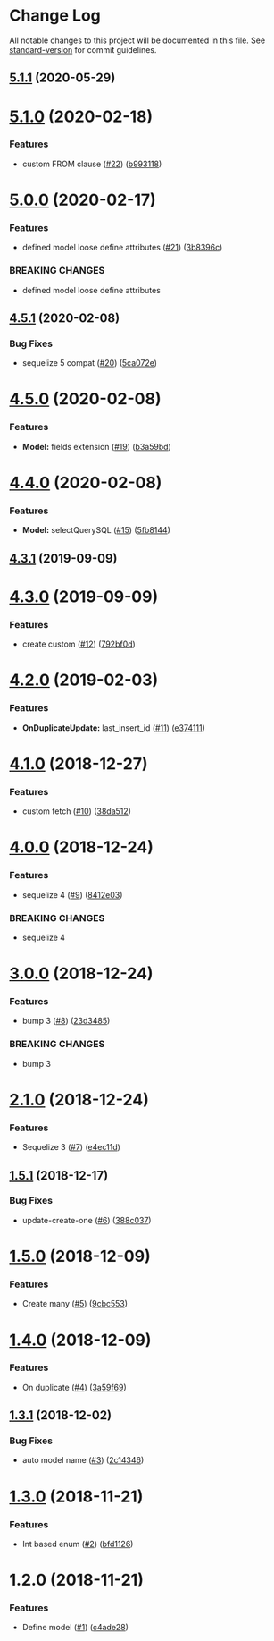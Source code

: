 # Change Log

All notable changes to this project will be documented in this file. See [standard-version](https://github.com/conventional-changelog/standard-version) for commit guidelines.

<a name="5.1.1"></a>
## [5.1.1](https://github.com/SponsorPay/modelnize/compare/v5.1.0...v5.1.1) (2020-05-29)



<a name="5.1.0"></a>
# [5.1.0](https://github.com/kobiburnley/modelnize/compare/v5.0.0...v5.1.0) (2020-02-18)


### Features

* custom FROM clause ([#22](https://github.com/kobiburnley/modelnize/issues/22)) ([b993118](https://github.com/kobiburnley/modelnize/commit/b993118))



<a name="5.0.0"></a>
# [5.0.0](https://github.com/kobiburnley/modelnize/compare/v4.5.1...v5.0.0) (2020-02-17)


### Features

* defined model loose define attributes ([#21](https://github.com/kobiburnley/modelnize/issues/21)) ([3b8396c](https://github.com/kobiburnley/modelnize/commit/3b8396c))


### BREAKING CHANGES

* defined model loose define attributes



<a name="4.5.1"></a>
## [4.5.1](https://github.com/kobiburnley/modelnize/compare/v4.5.0...v4.5.1) (2020-02-08)


### Bug Fixes

* sequelize 5 compat ([#20](https://github.com/kobiburnley/modelnize/issues/20)) ([5ca072e](https://github.com/kobiburnley/modelnize/commit/5ca072e))



<a name="4.5.0"></a>
# [4.5.0](https://github.com/kobiburnley/modelnize/compare/v4.4.0...v4.5.0) (2020-02-08)


### Features

* **Model:** fields extension ([#19](https://github.com/kobiburnley/modelnize/issues/19)) ([b3a59bd](https://github.com/kobiburnley/modelnize/commit/b3a59bd))



<a name="4.4.0"></a>
# [4.4.0](https://github.com/kobiburnley/modelnize/compare/v4.3.1...v4.4.0) (2020-02-08)


### Features

* **Model:** selectQuerySQL ([#15](https://github.com/kobiburnley/modelnize/issues/15)) ([5fb8144](https://github.com/kobiburnley/modelnize/commit/5fb8144))



<a name="4.3.1"></a>
## [4.3.1](https://github.com/kobiburnley/modelnize/compare/v4.3.0...v4.3.1) (2019-09-09)



<a name="4.3.0"></a>
# [4.3.0](https://github.com/kobiburnley/modelnize/compare/v4.2.0...v4.3.0) (2019-09-09)


### Features

* create custom ([#12](https://github.com/kobiburnley/modelnize/issues/12)) ([792bf0d](https://github.com/kobiburnley/modelnize/commit/792bf0d))



<a name="4.2.0"></a>
# [4.2.0](https://github.com/kobiburnley/modelnize/compare/v4.1.0...v4.2.0) (2019-02-03)


### Features

* **OnDuplicateUpdate:** last_insert_id ([#11](https://github.com/kobiburnley/modelnize/issues/11)) ([e374111](https://github.com/kobiburnley/modelnize/commit/e374111))



<a name="4.1.0"></a>
# [4.1.0](https://github.com/kobiburnley/modelnize/compare/v4.0.0...v4.1.0) (2018-12-27)


### Features

* custom fetch ([#10](https://github.com/kobiburnley/modelnize/issues/10)) ([38da512](https://github.com/kobiburnley/modelnize/commit/38da512))



<a name="4.0.0"></a>
# [4.0.0](https://github.com/kobiburnley/modelnize/compare/v3.0.0...v4.0.0) (2018-12-24)


### Features

* sequelize 4 ([#9](https://github.com/kobiburnley/modelnize/issues/9)) ([8412e03](https://github.com/kobiburnley/modelnize/commit/8412e03))


### BREAKING CHANGES

* sequelize 4



<a name="3.0.0"></a>
# [3.0.0](https://github.com/kobiburnley/modelnize/compare/v2.1.0...v3.0.0) (2018-12-24)


### Features

* bump 3 ([#8](https://github.com/kobiburnley/modelnize/issues/8)) ([23d3485](https://github.com/kobiburnley/modelnize/commit/23d3485))


### BREAKING CHANGES

* bump 3



<a name="2.1.0"></a>
# [2.1.0](https://github.com/kobiburnley/modelnize/compare/v1.5.1...v2.1.0) (2018-12-24)


### Features

* Sequelize 3 ([#7](https://github.com/kobiburnley/modelnize/issues/7)) ([e4ec11d](https://github.com/kobiburnley/modelnize/commit/e4ec11d))



<a name="1.5.1"></a>
## [1.5.1](https://github.com/kobiburnley/modelnize/compare/v1.5.0...v1.5.1) (2018-12-17)


### Bug Fixes

* update-create-one ([#6](https://github.com/kobiburnley/modelnize/issues/6)) ([388c037](https://github.com/kobiburnley/modelnize/commit/388c037))



<a name="1.5.0"></a>
# [1.5.0](https://github.com/kobiburnley/modelnize/compare/v1.4.0...v1.5.0) (2018-12-09)


### Features

* Create many ([#5](https://github.com/kobiburnley/modelnize/issues/5)) ([9cbc553](https://github.com/kobiburnley/modelnize/commit/9cbc553))



<a name="1.4.0"></a>
# [1.4.0](https://github.com/kobiburnley/modelnize/compare/v1.3.1...v1.4.0) (2018-12-09)


### Features

* On duplicate ([#4](https://github.com/kobiburnley/modelnize/issues/4)) ([3a59f69](https://github.com/kobiburnley/modelnize/commit/3a59f69))



<a name="1.3.1"></a>
## [1.3.1](https://github.com/kobiburnley/modelnize/compare/v1.3.0...v1.3.1) (2018-12-02)


### Bug Fixes

* auto model name ([#3](https://github.com/kobiburnley/modelnize/issues/3)) ([2c14346](https://github.com/kobiburnley/modelnize/commit/2c14346))



<a name="1.3.0"></a>
# [1.3.0](https://github.com/kobiburnley/modelnize/compare/v1.2.0...v1.3.0) (2018-11-21)


### Features

* Int based enum ([#2](https://github.com/kobiburnley/modelnize/issues/2)) ([bfd1126](https://github.com/kobiburnley/modelnize/commit/bfd1126))



<a name="1.2.0"></a>
# 1.2.0 (2018-11-21)


### Features

* Define model ([#1](https://github.com/kobiburnley/modelnize/issues/1)) ([c4ade28](https://github.com/kobiburnley/modelnize/commit/c4ade28))

